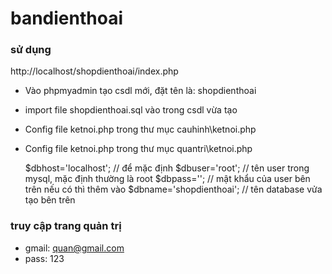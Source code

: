 # bandienthoai
### sử dụng

http://localhost/shopdienthoai/index.php

- Vào phpmyadmin tạo csdl mới, đặt tên là: shopdienthoai
- import file shopdienthoai.sql vào trong csdl vừa tạo

- Config file  ketnoi.php trong thư mục cauhinh\ketnoi.php
- Config file  ketnoi.php trong thư mục quantri\ketnoi.php

	$dbhost='localhost'; // để mặc định
	$dbuser='root';	     // tên user trong mysql, mặc định thường là root
	$dbpass='';	     // mật khẩu của user bên trên nếu có thì thêm vào 
	$dbname='shopdienthoai'; // tên database vửa tạo bên trên


### truy cập trang quản trị

- gmail: quan@gmail.com
- pass: 123